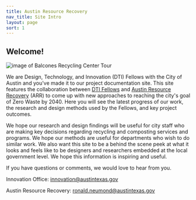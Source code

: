 ```yaml
---
title: Austin Resource Recovery
nav_title: Site Intro
layout: page
sort: 1
---
```


## Welcome!

![image of Balcones Recycling Center Tour](https://github.com/cityofaustin/dti-resource-recovery/blob/katherineedits/images/Recycling%20Center%20Web-1.jpg?raw=true)

We are Design, Technology, and Innovation (DTI) Fellows with the City of Austin and you've made it to our project documentation site. This site features the collaboration between [DTI Fellows](https://cityofaustin.github.io/innovation-fellows/) and [Austin Resource Recovery](http://www.austintexas.gov/department/austin-resource-recovery) (ARR) to come up with new approaches to reaching the city's goal of Zero Waste by 2040. Here you will see the latest progress of our work, the research and design methods used by the Fellows, and key project outcomes. 

We hope our research and design findings will be useful for city staff who are making key decisions regarding recycling and composting services and programs. We hope our methods are useful for departments who wish to do similar work. We also want this site to be a behind the scene peek at what it looks and feels like to be designers and researchers embedded at the local government level. We hope this information is inspiring and useful. 

If you have questions or comments, we would love to hear from you. 

Innovation Office: innovation@austintexas.gov

Austin Resource Recovery: ronald.neumond@austintexas.gov 
